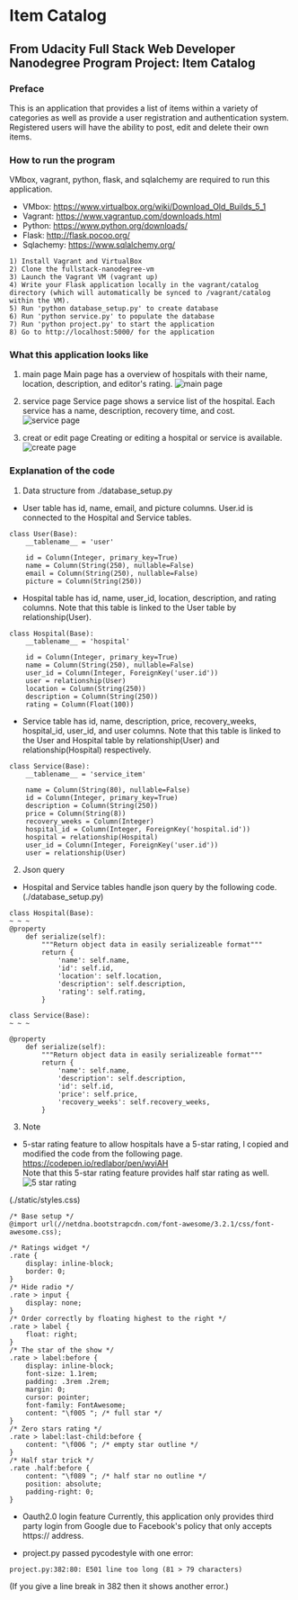 # Item Catalog
## From Udacity Full Stack Web Developer Nanodegree Program Project: Item Catalog
### Preface
This is an application that provides a list of items within a variety of categories as well as provide a user registration and authentication system. Registered users will have the ability to post, edit and delete their own items.

### How to run the program
VMbox, vagrant, python, flask, and sqlalchemy are required to run this application.
* VMbox: https://www.virtualbox.org/wiki/Download_Old_Builds_5_1
* Vagrant: https://www.vagrantup.com/downloads.html
* Python: https://www.python.org/downloads/
* Flask: http://flask.pocoo.org/
* Sqlachemy: https://www.sqlalchemy.org/

```
1) Install Vagrant and VirtualBox
2) Clone the fullstack-nanodegree-vm
3) Launch the Vagrant VM (vagrant up)
4) Write your Flask application locally in the vagrant/catalog directory (which will automatically be synced to /vagrant/catalog within the VM).
5) Run 'python database_setup.py' to create database
6) Run 'python service.py' to populate the database
7) Run 'python project.py' to start the application
8) Go to http://localhost:5000/ for the application
```

### What this application looks like
1. main page
Main page has a overview of hospitals with their name, location, description, and editor's rating.
![main page](./image/mainpage.png)

2. service page
Service page shows a service list of the hospital. Each service has a name, description, recovery time, and cost.
![service page](./image/servicelist.png)

3. creat or edit page
Creating or editing a hospital or service is available. 
![create page](./image/createpage.png)


### Explanation of the code
1. Data structure from ./database_setup.py
* User table has id, name, email, and picture columns. User.id is connected to the Hospital and Service tables.
```
class User(Base):
    __tablename__ = 'user'

    id = Column(Integer, primary_key=True)
    name = Column(String(250), nullable=False)
    email = Column(String(250), nullable=False)
    picture = Column(String(250))
```

* Hospital table has id, name, user_id, location, description, and rating columns. Note that this table is linked to the User table by relationship(User).
```
class Hospital(Base):
    __tablename__ = 'hospital'

    id = Column(Integer, primary_key=True)
    name = Column(String(250), nullable=False)
    user_id = Column(Integer, ForeignKey('user.id'))
    user = relationship(User)
    location = Column(String(250))
    description = Column(String(250))
    rating = Column(Float(100))
```

* Service table has id, name, description, price, recovery_weeks, hospital_id, user_id, and user columns. Note that this table is linked to the User and Hospital table by relationship(User) and relationship(Hospital) respectively.
```
class Service(Base):
    __tablename__ = 'service_item'

    name = Column(String(80), nullable=False)
    id = Column(Integer, primary_key=True)
    description = Column(String(250))
    price = Column(String(8))
    recovery_weeks = Column(Integer)
    hospital_id = Column(Integer, ForeignKey('hospital.id'))
    hospital = relationship(Hospital)
    user_id = Column(Integer, ForeignKey('user.id'))
    user = relationship(User)
```

2. Json query
* Hospital and Service tables handle json query by the following code.
(./database_setup.py)
```
class Hospital(Base):
~ ~ ~
@property
    def serialize(self):
        """Return object data in easily serializeable format"""
        return {
            'name': self.name,
            'id': self.id,
            'location': self.location,
            'description': self.description,
            'rating': self.rating,
        }

class Service(Base):
~ ~ ~

@property
    def serialize(self):
        """Return object data in easily serializeable format"""
        return {
            'name': self.name,
            'description': self.description,
            'id': self.id,
            'price': self.price,
            'recovery_weeks': self.recovery_weeks,
        }
```

3. Note
* 5-star rating feature to allow hospitals have a 5-star rating, I copied and modified the code from the following page.  
https://codepen.io/redlabor/pen/wyiAH  
Note that this 5-star rating feature provides half star rating as well.  
![5 star rating](./image/rating.png)

(./static/styles.css)
```
/* Base setup */
@import url(//netdna.bootstrapcdn.com/font-awesome/3.2.1/css/font-awesome.css);

/* Ratings widget */
.rate {
    display: inline-block;
    border: 0;
}
/* Hide radio */
.rate > input {
    display: none;
}
/* Order correctly by floating highest to the right */
.rate > label {
    float: right;
}
/* The star of the show */
.rate > label:before {
    display: inline-block;
    font-size: 1.1rem;
    padding: .3rem .2rem;
    margin: 0;
    cursor: pointer;
    font-family: FontAwesome;
    content: "\f005 "; /* full star */
}
/* Zero stars rating */
.rate > label:last-child:before {
    content: "\f006 "; /* empty star outline */
}
/* Half star trick */
.rate .half:before {
    content: "\f089 "; /* half star no outline */
    position: absolute;
    padding-right: 0;
}
```

* Oauth2.0 login feature
Currently, this application only provides third party login from Google due to Facebook's policy that only accepts https:// address.

* project.py passed pycodestyle with one error:
```
project.py:382:80: E501 line too long (81 > 79 characters)
```
(If you give a line break in 382 then it shows another error.)
